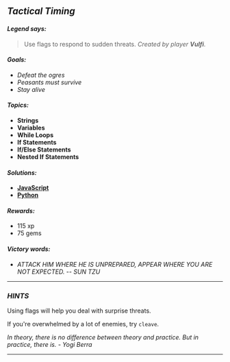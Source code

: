 ## _Tactical Timing_

#### _Legend says:_
> Use flags to respond to sudden threats. _Created by player **Vulfi**._

#### _Goals:_
+ _Defeat the ogres_
+ _Peasants must survive_
+ _Stay alive_

#### _Topics:_
+ **Strings**
+ **Variables**
+ **While Loops**
+ **If Statements**
+ **If/Else Statements**
+ **Nested If Statements**

#### _Solutions:_
+ **[JavaScript](tacticalTiming.js)**
+ **[Python](tactical_timing.py)**

#### _Rewards:_
+ 115 xp
+ 75 gems

#### _Victory words:_
+ _ATTACK HIM WHERE HE IS UNPREPARED, APPEAR WHERE YOU ARE NOT EXPECTED. -- SUN TZU_

___

### _HINTS_

Using flags will help you deal with surprise threats.

If you're overwhelmed by a lot of enemies, try `cleave`.

_In theory, there is no difference between theory and practice. But in practice, there is. - Yogi Berra_

___
